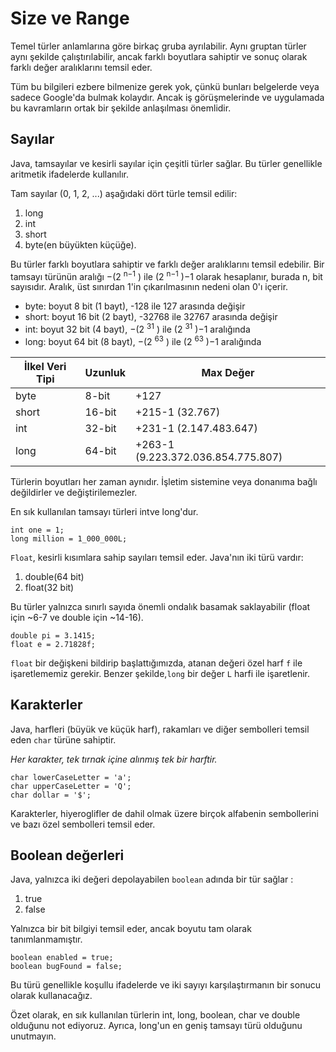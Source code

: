 # Size ve Range

Temel türler anlamlarına göre birkaç gruba ayrılabilir. Aynı gruptan türler aynı şekilde çalıştırılabilir, 
ancak farklı boyutlara sahiptir ve sonuç olarak farklı değer aralıklarını temsil eder.

Tüm bu bilgileri ezbere bilmenize gerek yok, çünkü bunları belgelerde veya sadece Google'da bulmak kolaydır. 
Ancak iş görüşmelerinde ve uygulamada bu kavramların ortak bir şekilde anlaşılması önemlidir.

## Sayılar

Java, tamsayılar ve kesirli sayılar için çeşitli türler sağlar. Bu türler genellikle aritmetik ifadelerde kullanılır.

Tam sayılar (0, 1, 2, ...) aşağıdaki dört türle temsil edilir: 
1. long
2. int 
3. short
4. byte(en büyükten küçüğe). 

Bu türler farklı boyutlara sahiptir ve farklı değer aralıklarını temsil edebilir. 
Bir tamsayı türünün aralığı −(2 <sup>n−1</sup> ) ile (2 <sup>n−1</sup> )−1 olarak hesaplanır, burada n, bit sayısıdır. 
Aralık, üst sınırdan 1'in çıkarılmasının nedeni olan 0'ı içerir.

- byte: boyut 8 bit (1 bayt), -128 ile 127 arasında değişir
- short: boyut 16 bit (2 bayt), -32768 ile 32767 arasında değişir
- int: boyut 32 bit (4 bayt), −(2 <sup>31</sup> ) ile (2 <sup>31</sup> )−1 aralığında
- long: boyut 64 bit (8 bayt), −(2 <sup>63</sup> ) ile (2 <sup>63</sup> )−1 aralığında

| İlkel Veri Tipi | Uzunluk | Max Değer |
|--- | --- | --- |
| byte | 8-bit | +127 |
| short | 16-bit | +215-1 (32.767) |
| int | 32-bit | +231-1 (2.147.483.647) |
| long | 64-bit | +263-1 (9.223.372.036.854.775.807) |

Türlerin boyutları her zaman aynıdır. İşletim sistemine veya donanıma bağlı değildirler ve değiştirilemezler.

En sık kullanılan tamsayı türleri intve long'dur.
```
int one = 1;
long million = 1_000_000L;
```
```Float```, kesirli kısımlara sahip sayıları temsil eder. 
Java'nın iki türü vardır: 
1. double(64 bit)
2. float(32 bit) 

Bu türler yalnızca sınırlı sayıda önemli ondalık basamak saklayabilir (float için ~6-7 ve double için ~14-16).
```
double pi = 3.1415;
float e = 2.71828f;
```
```float``` bir değişkeni bildirip başlattığımızda, atanan değeri özel harf ```f``` ile işaretlememiz gerekir. 
Benzer şekilde,```long``` bir değer ```L``` harfi ile işaretlenir.

## Karakterler

Java, harfleri (büyük ve küçük harf), rakamları ve diğer sembolleri temsil eden ```char``` türüne sahiptir.

*Her karakter, tek tırnak içine alınmış tek bir harftir.*
```
char lowerCaseLetter = 'a';
char upperCaseLetter = 'Q';
char dollar = '$';
```
Karakterler, hiyeroglifler de dahil olmak üzere birçok alfabenin sembollerini ve bazı özel sembolleri temsil eder.

## Boolean değerleri

Java, yalnızca iki değeri depolayabilen ```boolean``` adında bir tür sağlar : 
1. true
2. false

Yalnızca bir bit bilgiyi temsil eder, ancak boyutu tam olarak tanımlanmamıştır.
```
boolean enabled = true;
boolean bugFound = false;
```
Bu türü genellikle koşullu ifadelerde ve iki sayıyı karşılaştırmanın bir sonucu olarak kullanacağız.

Özet olarak, en sık kullanılan türlerin int, long, boolean, char ve double olduğunu not ediyoruz. 
Ayrıca, long'un en geniş tamsayı türü olduğunu unutmayın.
